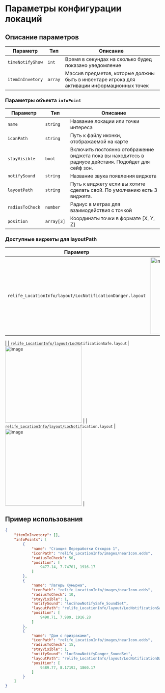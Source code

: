 # Параметры конфигурации локаций

## Описание параметров

| Параметр | Тип | Описание | 
|----------|-----|----------|
| `timeNotifyShow` | `int` | Время в секундах на сколько будед показано уведомление | 
| `itemInInvetory` | `array` | Массив предметов, которые должны быть в инвентаре игрока для активации информационных точек |

### Параметры объекта `infoPoint`

| Параметр | Тип | Описание |
|----------|-----|----------|
| `name` | `string` | Название локации или точки интереса | 
| `iconPath` | `string` | Путь к файлу иконки, отображаемой на карте |
| `stayVisible` | `bool` | Включить постоянно отображение виджета пока вы находитесь в радиусе действия. Подойдет для сейф зон. | 
| `notifySound` | `string` | Название звука появления виджета | 
| `layoutPath` | `string` | Путь к виджету если вы хотите сделать свой. По умолчанию есть 3 виджета.| 
| `radiusToCheck` | `number` | Радиус в метрах для взаимодействия с точкой |
| `position` | `array[3]` | Координаты точки в формате [X, Y, Z] |

### Доступные виджеты для layoutPath
| Параметр | Превью | 
|----------|-----|
| `relife_LocationInfo/layout/LocNotificationDanger.layout` | <img width="250" alt="image" src="https://github.com/user-attachments/assets/93e6f5f7-27ed-4482-bc51-3ed939b763ab" />
 |
| `relife_LocationInfo/layout/LocNotificationSafe.layout` |  <img width="250"  alt="image" src="https://github.com/user-attachments/assets/38e3f808-4be7-414d-ac2e-d5b003bc8a3b" />
|
| `relife_LocationInfo/layout/LocNotification.layout` | <img width="250" alt="image" src="https://github.com/user-attachments/assets/f3f58713-1363-4d17-9f88-21c79d8a6a48" />
 |

## Пример использования

```json
{
    "itemInInvetory": [],
    "infoPoints": [
        {
            "name": "Станция Переработки Отходов 1",
            "iconPath": "relife_LocationInfo/images/nearIcon.edds",
            "radiusToCheck": 50,
            "position": [
                9477.14, 7.74701, 1916.17
            ]
        },
        {
            "name": "Лагерь Кумырна",
            "iconPath": "relife_LocationInfo/images/nearIcon.edds",
            "radiusToCheck": 10,
            "stayVisible": 1,
            "notifySound": "locShowNotifySafe_SoundSet",
            "layoutPath": "relife_LocationInfo/layout/LocNotificationSafe.layout",
            "position": [
                9490.71, 7.989, 1916.28
            ]
        },
        {
            "name": "Дом с призраками",
            "iconPath": "relife_LocationInfo/images/nearIcon.edds",
            "radiusToCheck": 15,
            "stayVisible": 1,
            "notifySound": "locShowNotifyDanger_SoundSet",
            "layoutPath": "relife_LocationInfo/layout/LocNotificationDanger.layout",
            "position": [
                9489.77, 8.17192, 1860.17
            ]
        }
    ]
}
```
